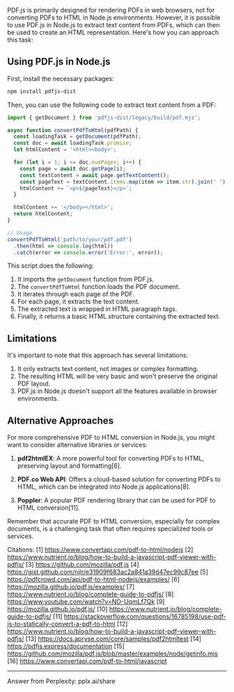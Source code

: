 PDF.js is primarily designed for rendering PDFs in web browsers, not for converting PDFs to HTML in Node.js environments. However, it is possible to use PDF.js in Node.js to extract text content from PDFs, which can then be used to create an HTML representation. Here's how you can approach this task:

## Using PDF.js in Node.js

First, install the necessary packages:

```bash
npm install pdfjs-dist
```

Then, you can use the following code to extract text content from a PDF:

```javascript
import { getDocument } from 'pdfjs-dist/legacy/build/pdf.mjs';

async function convertPdfToHtml(pdfPath) {
  const loadingTask = getDocument(pdfPath);
  const doc = await loadingTask.promise;
  let htmlContent = '<html><body>';

  for (let i = 1; i <= doc.numPages; i++) {
    const page = await doc.getPage(i);
    const textContent = await page.getTextContent();
    const pageText = textContent.items.map(item => item.str).join(' ');
    htmlContent += `<p>${pageText}</p>`;
  }

  htmlContent += '</body></html>';
  return htmlContent;
}

// Usage
convertPdfToHtml('path/to/your/pdf.pdf')
  .then(html => console.log(html))
  .catch(error => console.error('Error:', error));
```

This script does the following:

1. It imports the `getDocument` function from PDF.js.
2. The `convertPdfToHtml` function loads the PDF document.
3. It iterates through each page of the PDF.
4. For each page, it extracts the text content.
5. The extracted text is wrapped in HTML paragraph tags.
6. Finally, it returns a basic HTML structure containing the extracted text.

## Limitations

It's important to note that this approach has several limitations:

1. It only extracts text content, not images or complex formatting.
2. The resulting HTML will be very basic and won't preserve the original PDF layout.
3. PDF.js in Node.js doesn't support all the features available in browser environments.

## Alternative Approaches

For more comprehensive PDF to HTML conversion in Node.js, you might want to consider alternative libraries or services:

1. **pdf2htmlEX**: A more powerful tool for converting PDFs to HTML, preserving layout and formatting[6].

2. **PDF.co Web API**: Offers a cloud-based solution for converting PDFs to HTML, which can be integrated into Node.js applications[8].

3. **Poppler**: A popular PDF rendering library that can be used for PDF to HTML conversion[11].

Remember that accurate PDF to HTML conversion, especially for complex documents, is a challenging task that often requires specialized tools or services.

Citations:
[1] https://www.convertapi.com/pdf-to-html/nodejs
[2] https://www.nutrient.io/blog/how-to-build-a-javascript-pdf-viewer-with-pdfjs/
[3] https://github.com/mozilla/pdf.js
[4] https://gist.github.com/njlr/e31909f683ac2a841a39d47ec99c87ee
[5] https://pdfcrowd.com/api/pdf-to-html-nodejs/examples/
[6] https://mozilla.github.io/pdf.js/examples/
[7] https://www.nutrient.io/blog/complete-guide-to-pdfjs/
[8] https://www.youtube.com/watch?v=NO-UqmLf7Qk
[9] https://mozilla.github.io/pdf.js/
[10] https://www.nutrient.io/blog/complete-guide-to-pdfjs/
[11] https://stackoverflow.com/questions/16785198/use-pdf-js-to-statically-convert-a-pdf-to-html
[12] https://www.nutrient.io/blog/how-to-build-a-javascript-pdf-viewer-with-pdfjs/
[13] https://docs.apryse.com/core/samples/pdf2htmltest
[14] https://pdfjs.express/documentation
[15] https://github.com/mozilla/pdf.js/blob/master/examples/node/getinfo.mjs
[16] https://www.convertapi.com/pdf-to-html/javascript

---
Answer from Perplexity: pplx.ai/share
